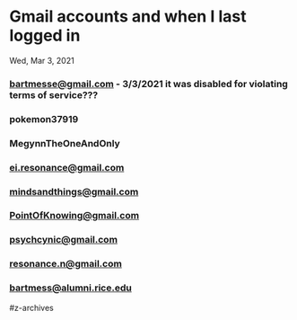 # Gmail accounts and when I last logged in

Wed, Mar 3, 2021

### bartmesse@gmail.com - 3/3/2021 it was disabled for violating terms of service???
### pokemon37919
### MegynnTheOneAndOnly
### ei.resonance@gmail.com
### mindsandthings@gmail.com
### PointOfKnowing@gmail.com
### psychcynic@gmail.com
### resonance.n@gmail.com
### bartmess@alumni.rice.edu


#z-archives